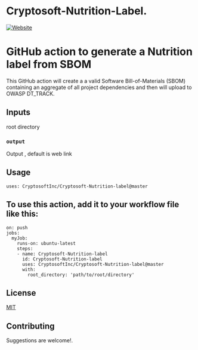 # Cryptosoft-Nutrition-Label.

[![Website](https://img.shields.io/badge/https://-www.cryptosoft.com-blue.svg)](https://www.cryptosoft.com/)



# GitHub action to generate a Nutrition label from SBOM

This GitHub action will create a a valid Software Bill-of-Materials (SBOM) containing an aggregate of all project dependencies and then will upload to OWASP DT_TRACK.


## Inputs

root directory

### `output`

Output , default is web link

## Usage
```
uses: CryptosoftInc/Cryptosoft-Nutrition-label@master
```
## To use this action, add it to your workflow file like this:

```
on: push
jobs:
  myJob:
    runs-on: ubuntu-latest
    steps:
    - name: Cryptosoft-Nutrition-label
      id: Cryptosoft-Nutrition-label
      uses: CryptosoftInc/Cryptosoft-Nutrition-label@master
      with:
        root_directory: 'path/to/root/directory'

```
## License

[MIT](LICENSE.md)

## Contributing

Suggestions are welcome!.
